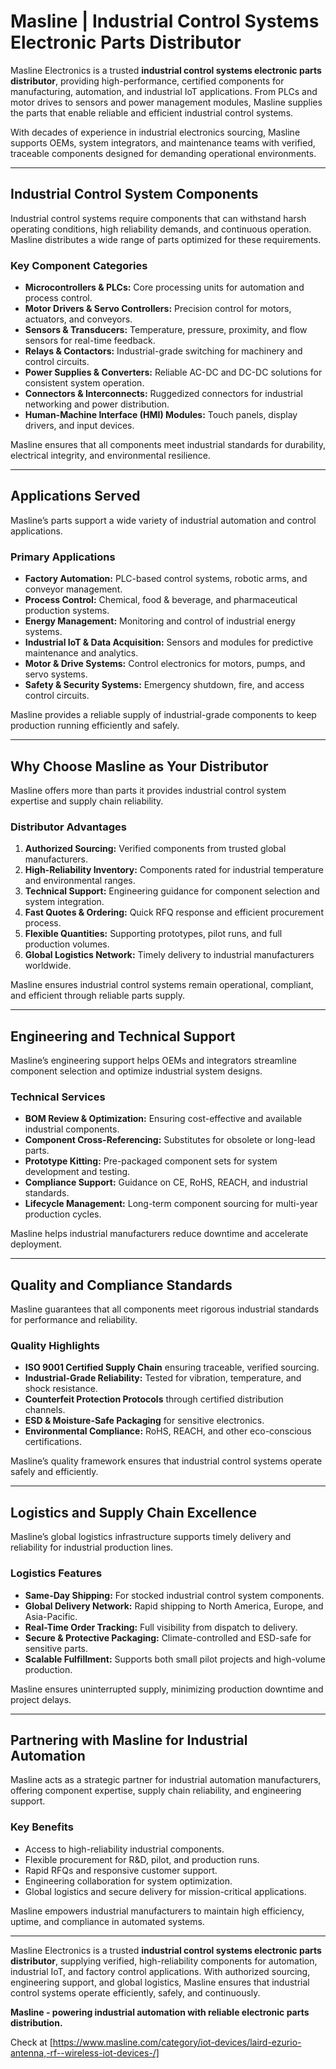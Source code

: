 # Masline | Industrial Control Systems Electronic Parts Distributor

Masline Electronics is a trusted **industrial control systems electronic parts distributor**, providing high-performance, certified components for manufacturing, automation, and industrial IoT applications. From PLCs and motor drives to sensors and power management modules, Masline supplies the parts that enable reliable and efficient industrial control systems.

With decades of experience in industrial electronics sourcing, Masline supports OEMs, system integrators, and maintenance teams with verified, traceable components designed for demanding operational environments.

---

## Industrial Control System Components

Industrial control systems require components that can withstand harsh operating conditions, high reliability demands, and continuous operation. Masline distributes a wide range of parts optimized for these requirements.

### **Key Component Categories**
- **Microcontrollers & PLCs:** Core processing units for automation and process control.  
- **Motor Drivers & Servo Controllers:** Precision control for motors, actuators, and conveyors.  
- **Sensors & Transducers:** Temperature, pressure, proximity, and flow sensors for real-time feedback.  
- **Relays & Contactors:** Industrial-grade switching for machinery and control circuits.  
- **Power Supplies & Converters:** Reliable AC-DC and DC-DC solutions for consistent system operation.  
- **Connectors & Interconnects:** Ruggedized connectors for industrial networking and power distribution.  
- **Human-Machine Interface (HMI) Modules:** Touch panels, display drivers, and input devices.  

Masline ensures that all components meet industrial standards for durability, electrical integrity, and environmental resilience.

---

## Applications Served

Masline’s parts support a wide variety of industrial automation and control applications.

### **Primary Applications**
- **Factory Automation:** PLC-based control systems, robotic arms, and conveyor management.  
- **Process Control:** Chemical, food & beverage, and pharmaceutical production systems.  
- **Energy Management:** Monitoring and control of industrial energy systems.  
- **Industrial IoT & Data Acquisition:** Sensors and modules for predictive maintenance and analytics.  
- **Motor & Drive Systems:** Control electronics for motors, pumps, and servo systems.  
- **Safety & Security Systems:** Emergency shutdown, fire, and access control circuits.  

Masline provides a reliable supply of industrial-grade components to keep production running efficiently and safely.

---

## Why Choose Masline as Your Distributor

Masline offers more than parts it provides industrial control system expertise and supply chain reliability.

### **Distributor Advantages**
1. **Authorized Sourcing:** Verified components from trusted global manufacturers.  
2. **High-Reliability Inventory:** Components rated for industrial temperature and environmental ranges.  
3. **Technical Support:** Engineering guidance for component selection and system integration.  
4. **Fast Quotes & Ordering:** Quick RFQ response and efficient procurement process.  
5. **Flexible Quantities:** Supporting prototypes, pilot runs, and full production volumes.  
6. **Global Logistics Network:** Timely delivery to industrial manufacturers worldwide.  

Masline ensures industrial control systems remain operational, compliant, and efficient through reliable parts supply.

---

## Engineering and Technical Support

Masline’s engineering support helps OEMs and integrators streamline component selection and optimize industrial system designs.

### **Technical Services**
- **BOM Review & Optimization:** Ensuring cost-effective and available industrial components.  
- **Component Cross-Referencing:** Substitutes for obsolete or long-lead parts.  
- **Prototype Kitting:** Pre-packaged component sets for system development and testing.  
- **Compliance Support:** Guidance on CE, RoHS, REACH, and industrial standards.  
- **Lifecycle Management:** Long-term component sourcing for multi-year production cycles.  

Masline helps industrial manufacturers reduce downtime and accelerate deployment.

---

## Quality and Compliance Standards

Masline guarantees that all components meet rigorous industrial standards for performance and reliability.

### **Quality Highlights**
- **ISO 9001 Certified Supply Chain** ensuring traceable, verified sourcing.  
- **Industrial-Grade Reliability:** Tested for vibration, temperature, and shock resistance.  
- **Counterfeit Protection Protocols** through certified distribution channels.  
- **ESD & Moisture-Safe Packaging** for sensitive electronics.  
- **Environmental Compliance:** RoHS, REACH, and other eco-conscious certifications.  

Masline’s quality framework ensures that industrial control systems operate safely and efficiently.

---

## Logistics and Supply Chain Excellence

Masline’s global logistics infrastructure supports timely delivery and reliability for industrial production lines.

### **Logistics Features**
- **Same-Day Shipping:** For stocked industrial control system components.  
- **Global Delivery Network:** Rapid shipping to North America, Europe, and Asia-Pacific.  
- **Real-Time Order Tracking:** Full visibility from dispatch to delivery.  
- **Secure & Protective Packaging:** Climate-controlled and ESD-safe for sensitive parts.  
- **Scalable Fulfillment:** Supports both small pilot projects and high-volume production.  

Masline ensures uninterrupted supply, minimizing production downtime and project delays.

---

## Partnering with Masline for Industrial Automation

Masline acts as a strategic partner for industrial automation manufacturers, offering component expertise, supply chain reliability, and engineering support.

### **Key Benefits**
- Access to high-reliability industrial components.  
- Flexible procurement for R&D, pilot, and production runs.  
- Rapid RFQs and responsive customer support.  
- Engineering collaboration for system optimization.  
- Global logistics and secure delivery for mission-critical applications.  

Masline empowers industrial manufacturers to maintain high efficiency, uptime, and compliance in automated systems.

---

Masline Electronics is a trusted **industrial control systems electronic parts distributor**, supplying verified, high-reliability components for automation, industrial IoT, and factory control applications. With authorized sourcing, engineering support, and global logistics, Masline ensures that industrial control systems operate efficiently, safely, and continuously.

**Masline - powering industrial automation with reliable electronic parts distribution.**

Check at [https://www.masline.com/category/iot-devices/laird-ezurio-antenna,-rf--wireless-iot-devices-/]
